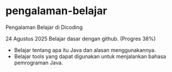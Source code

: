 # pengalaman-belajar

Pengalaman Belajar di Dicoding

24 Agustus 2025
Belajar dasar dengan github. (Progres 38%)
* Belajar tentang apa itu Java dan alasan menggunakannya.
* Belajar tools yang dapat digunakan untuk menjalankan bahasa pemrograman Java.
